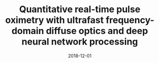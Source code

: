---
title: "Quantitative real-time pulse oximetry with ultrafast frequency-domain diffuse optics and deep neural network processing"
collection: publications
permalink: /publication/2018-12-01-Quantitative-real-time-pulse-oximetry-with-ultrafast-frequency-domain-diffuse-optics-and-deep-neural-network-processing
scholarlink: https://scholar.google.com/scholar?q=Quantitative+real+time+pulse+oximetry+with+ultrafast+frequency+domain+diffuse+optics+and+deep+neural+network+processing
date: 2018-12-01
venue: 'Biomed Opt Express'
citation: ' M. Applegate,  Y. Zhao,  R. Istfan,  A. Pande,  D. Roblyer, &quot;Quantitative real-time pulse oximetry with ultrafast frequency-domain diffuse optics and deep neural network processing.&quot; Biomed Opt Express, 2018.'
firstauthor: true
---